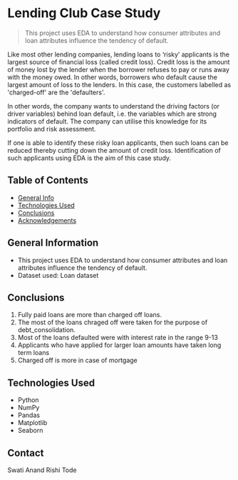 # Lending Club Case Study
> This project uses EDA to understand how consumer attributes and loan attributes influence the tendency of default.

  Like most other lending companies, lending loans to ‘risky’ applicants is the largest source of financial loss (called credit loss). Credit loss is the amount of money lost by the lender when the borrower refuses to pay or runs away with the money owed. In other words, borrowers who default cause the largest amount of loss to the lenders. In this case, the customers labelled as 'charged-off' are the 'defaulters'. 

  In other words, the company wants to understand the driving factors (or driver variables) behind loan default, i.e. the variables which are strong indicators of default.  The company can utilise this knowledge for its portfolio and risk assessment. 

  If one is able to identify these risky loan applicants, then such loans can be reduced thereby cutting down the amount of credit loss. Identification of such applicants using EDA is the aim of this case study.
  
## Table of Contents
* [General Info](#general-information)
* [Technologies Used](#technologies-used)
* [Conclusions](#conclusions)
* [Acknowledgements](#acknowledgements)

<!-- You can include any other section that is pertinent to your problem -->

## General Information
- This project uses EDA to understand how consumer attributes and loan attributes influence the tendency of default.
- Dataset used: Loan dataset

<!-- You don't have to answer all the questions - just the ones relevant to your project. -->

## Conclusions
1.	Fully paid loans are more than charged off loans.
2.	The most of the loans chraged off were taken for the purpose of debt_consolidation.
3.	Most of the loans defaulted were with interest rate in the range 9-13
4.	Applicants who have applied for larger loan amounts have taken long term loans
5.	Charged off is more in case of mortgage


<!-- You don't have to answer all the questions - just the ones relevant to your project. -->


## Technologies Used
- Python
- NumPy 
- Pandas
- Matplotlib 
- Seaborn 

<!-- As the libraries versions keep on changing, it is recommended to mention the version of library used in this project -->


## Contact
Swati Anand
Rishi Tode


<!-- Optional -->
<!-- ## License -->
<!-- This project is open source and available under the [... License](). -->

<!-- You don't have to include all sections - just the one's relevant to your project -->   